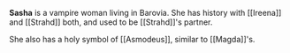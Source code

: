 **Sasha** is a vampire woman living in Barovia. She has history with [[Ireena]] and [[Strahd]] both, and used to be [[Strahd]]'s partner. 

She also has a holy symbol of [[Asmodeus]], similar to [[Magda]]'s.